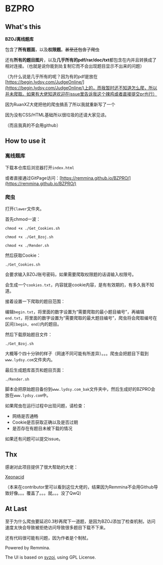 # BZPRO

## What's this

**BZOJ离线题库**

包含了**所有题面**，以及**权限题**。~~甚至还包含了爬虫~~

还有**所有的题目图片**，以及**几乎所有的pdf/rar/doc/txt**都包含在内并且转换成了相对连接。（也就是说你能到处复制它而不会出现题目显示不出来的问题）

（为什么说是几乎所有的呢？因为有的pdf是放在[https://begin.lydsy.com/JudgeOnline/](https://begin.lydsy.com/JudgeOnline/)上的，而我暂时还不知道怎么爬，所以并未爬取。如果有大佬知道欢迎在issue里告诉我这个辣鸡或者直接提交pr也行）

因为RuanXZ大佬把他的爬虫搞丢了所以我就重新写了一个

因为没有CSS/HTML基础所以很垃圾的还请大家见谅。

（而且我真的不会用github）

## How to use it

### 离线题库

下载本仓库后浏览器打开`index.html`

或者直接通过GitPage访问：[https://remmina.github.io/BZPRO/](https://remmina.github.io/BZPRO/)

### 爬虫

打开`Clawer`文件夹。

首先chmod一波：

`chmod +x ./Get_Cookies.sh`

`chmod +x ./Get_Bzoj.sh`

`chmod +x ./Render.sh`

然后获取Cookie：

`./Get_Cookies.sh`

会要求输入BZOJ账号密码，如果需要爬取权限题的话请输入权限号。

会生成一个`cookies.txt`，内容就是cookie内容，是有有效期的，有多久我不知道。

接着设置一下爬取的题目范围：

编辑`begin.txt`，将里面的数字设置为“需要爬取的最小题目编号”，再编辑`end.txt`，将里面的数字设置为“需要爬取的最大题目编号”，爬虫将会爬取编号在区间`[begin, end]`内的题目。

然后下载原始题目文件：

`./Get_Bzoj.sh`

大概等个四十分钟的样子（网速不同可能有所差异）。。。爬虫会把题目下载到`www.lydsy.com`文件夹内。

最后生成题库首页和题目页面：

`./Render.sh`

脚本会把原始题目备份到`www.lydsy.com_bak`文件夹中，然后生成好的BZPRO会放在`www.lydsy.com`中。

如果爬虫在运行过程中出现问题，请检查：

- 网络是否通畅
- Cookie是否获取正确以及是否过期
- 是否存在有题目未被下载的情况

如果还有问题可以提交issue。

## Thx

感谢对此项目提供了很大帮助的大佬：

[Xeonacid](https://github.com/Xeonacid)

（本来在contributor里可以看到这位大佬的，结果因为Remmina不会用Github导致好像。。。覆盖了。。。就。。。没了QwQ）

##  At Last

至于为什么爬虫要延迟0.3秒再爬下一道题，是因为BZOJ添加了检查机制，访问速度太快会导致被拒绝访问导致很多题目下载不下来。

还有代码很可能有问题，因为作者是个制杖。

Powered by Remmina.

The UI is based on [syzoj](https://github.com/syzoj/syzoj/blob/master/LICENSE), using GPL License.
